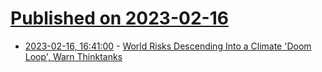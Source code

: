 # [Published on 2023-02-16](index.md)

* [2023-02-16, 16:41:00](https://news.slashdot.org/story/23/02/16/146202/world-risks-descending-into-a-climate-doom-loop-warn-thinktanks?utm_source=rss1.0mainlinkanon&utm_medium=feed) - [World Risks Descending Into a Climate 'Doom Loop', Warn Thinktanks](https://news.slashdot.org/story/23/02/16/146202/world-risks-descending-into-a-climate-doom-loop-warn-thinktanks?utm_source=rss1.0mainlinkanon&utm_medium=feed)
